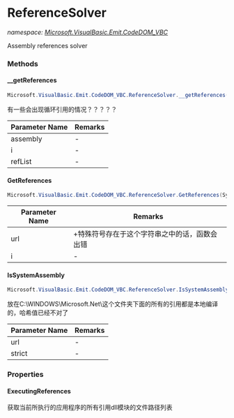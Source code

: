 ﻿# ReferenceSolver
_namespace: [Microsoft.VisualBasic.Emit.CodeDOM_VBC](./index.md)_

Assembly references solver



### Methods

#### __getReferences
```csharp
Microsoft.VisualBasic.Emit.CodeDOM_VBC.ReferenceSolver.__getReferences(System.Reflection.Assembly,System.Int32,Microsoft.VisualBasic.Language.List{System.String}@)
```
有一些会出现循环引用的情况？？？？？

|Parameter Name|Remarks|
|--------------|-------|
|assembly|-|
|i|-|
|refList|-|


#### GetReferences
```csharp
Microsoft.VisualBasic.Emit.CodeDOM_VBC.ReferenceSolver.GetReferences(System.String,System.Int32,Microsoft.VisualBasic.Language.List{System.String}@)
```


|Parameter Name|Remarks|
|--------------|-------|
|url|+特殊符号存在于这个字符串之中的话，函数会出错|
|i|-|


#### IsSystemAssembly
```csharp
Microsoft.VisualBasic.Emit.CodeDOM_VBC.ReferenceSolver.IsSystemAssembly(System.String,System.Boolean)
```
放在C:\WINDOWS\Microsoft.Net\这个文件夹下面的所有的引用都是本地编译的，哈希值已经不对了

|Parameter Name|Remarks|
|--------------|-------|
|url|-|
|strict|-|



### Properties

#### ExecutingReferences
获取当前所执行的应用程序的所有引用dll模块的文件路径列表
